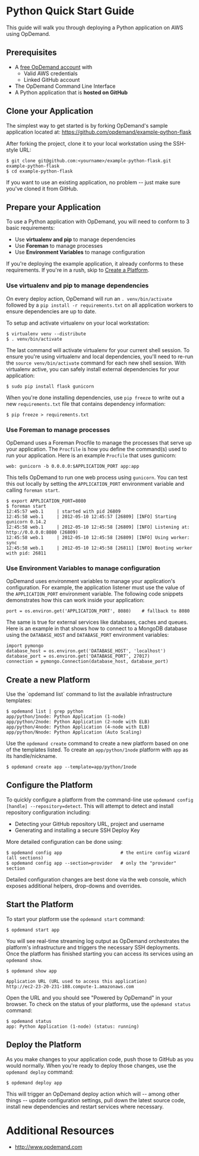 Python Quick Start Guide
========================

This guide will walk you through deploying a Python application on AWS using OpDemand.

Prerequisites
--------------
* A [free OpDemand account](https://app.opdemand.com/signup) with
  * Valid AWS credentials
  * Linked GitHub account
* The OpDemand Command Line Interface
* A Python application that is **hosted on GitHub**

Clone your Application
----------------------
The simplest way to get started is by forking OpDemand's sample application located at:
<https://github.com/opdemand/example-python-flask>

After forking the project, clone it to your local workstation using the SSH-style URL:

    $ git clone git@github.com:<yourname>/example-python-flask.git example-python-flask
    $ cd example-python-flask

If you want to use an existing application, no problem -- just make sure you've cloned it from GitHub.

Prepare your Application
------------------------
To use a Python application with OpDemand, you will need to conform to 3 basic requirements:

 * Use **virtualenv and pip** to manage dependencies
 * Use **Foreman** to manage processes
 * Use **Environment Variables** to manage configuration

If you're deploying the example application, it already conforms to these requirements.  If you're in a rush, skip to [Create a Platform](#create).

### Use virtualenv and pip to manage dependencies

On every deploy action, OpDemand will run an `. venv/bin/activate` followed by a `pip install -r requirements.txt` on all application workers to ensure dependencies are up to date.

To setup and activate virtualenv on your local workstation:

    $ virtualenv venv --distribute
    $ . venv/bin/activate

The last command will activate virtualenv for your current shell session.  To ensure you're using virtualenv and local dependencies, you'll need to re-run the `source venv/bin/activate` command for each new shell session.  With virtualenv active, you can safely install external dependencies for your application:

    $ sudo pip install flask gunicorn

When you're done installing dependencies, use `pip freeze` to write out a new `requirements.txt` file that contains dependency information:

    $ pip freeze > requirements.txt

### Use Foreman to manage processes

OpDemand uses a Foreman Procfile to manage the processes that serve up your application.  The `Procfile` is how you define the command(s) used to run your application.  Here is an example `Procfile` that uses gunicorn:

	web: gunicorn -b 0.0.0.0:$APPLICATION_PORT app:app

This tells OpDemand to run one web process using `gunicorn`.  You can test this out locally by setting the `APPLICATION_PORT` environment variable and calling `foreman start`.

    $ export APPLICATION_PORT=8080
	$ foreman start
    12:45:57 web.1     | started with pid 26809
    12:45:58 web.1     | 2012-05-10 12:45:57 [26809] [INFO] Starting gunicorn 0.14.2
    12:45:58 web.1     | 2012-05-10 12:45:58 [26809] [INFO] Listening at: http://0.0.0.0:8080 (26809)
    12:45:58 web.1     | 2012-05-10 12:45:58 [26809] [INFO] Using worker: sync
    12:45:58 web.1     | 2012-05-10 12:45:58 [26811] [INFO] Booting worker with pid: 26811

### Use Environment Variables to manage configuration

OpDemand uses environment variables to manage your application's configuration.  For example, the application listener must use the value of the `APPLICATION_PORT` environment variable.  The following code snippets demonstrates how this can work inside your application:

	port = os.environ.get('APPLICATION_PORT', 8080)    # fallback to 8080

The same is true for external services like databases, caches and queues.  Here is an example in that shows how to connect to a MongoDB database using the `DATABASE_HOST` and `DATABASE_PORT` environment variables:

    import pymongo
    database_host = os.environ.get('DATABASE_HOST', 'localhost')
    database_port = os.environ.get('DATABASE_PORT', 27017)
    connection = pymongo.Connection(database_host, database_port)

<h2 id="create">Create a new Platform</h2>
Use the `opdemand list` command to list the available infrastructure templates:

	$ opdemand list | grep python
    app/python/1node: Python Application (1-node)
    app/python/2node: Python Application (2-node with ELB)
    app/python/4node: Python Application (4-node with ELB)
    app/python/Nnode: Python Application (Auto Scaling)

Use the `opdemand create` command to create a new platform based on one of the templates listed.  To create an `app/python/1node` platform with `app` as its handle/nickname.

	$ opdemand create app --template=app/python/1node

Configure the Platform
----------------------
To quickly configure a platform from the command-line use `opdemand config [handle] --repository=detect`.  This will attempt to detect and install repository configuration including:

* Detecting your GitHub repository URL, project and username
* Generating and installing a secure SSH Deploy Key

More detailed configuration can be done using:

	$ opdemand config app					   # the entire config wizard (all sections)
	$ opdemand config app --section=provider   # only the "provider" section

Detailed configuration changes are best done via the web console, which exposes additional helpers, drop-downs and overrides.

Start the Platform
------------------
To start your platform use the `opdemand start` command:

	$ opdemand start app

You will see real-time streaming log output as OpDemand orchestrates the platform's infrastructure and triggers the necessary SSH deployments.  Once the platform has finished starting you can access its services using an `opdemand show`.

    $ opdemand show app

	Application URL (URL used to access this application)
	http://ec2-23-20-231-188.compute-1.amazonaws.com

Open the URL and you should see "Powered by OpDemand" in your browser.  To check on the status of your platforms, use the `opdemand status` command:

	$ opdemand status
	app: Python Application (1-node) (status: running)

Deploy the Platform
----------------------
As you make changes to your application code, push those to GitHub as you would normally.  When you're ready to deploy those changes, use the `opdemand deploy` command:

	$ opdemand deploy app

This will trigger an OpDemand deploy action which will -- among other things -- update configuration settings, pull down the latest source code, install new dependencies and restart services where necessary.


Additional Resources
====================
* <http://www.opdemand.com>
